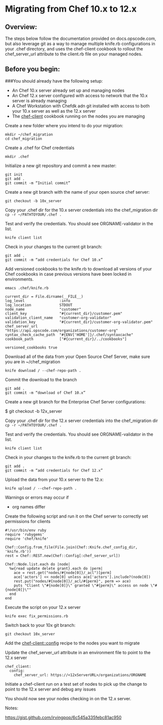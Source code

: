 # Migrating from Chef 10.x to 12.x

## Overview:
The steps below follow the documentation provided on docs.opscode.com, but also leverage git as a way to manage multiple knife.rb configurations in your .chef directory, and uses the chef-client cookbook to rollout the chef_server_url attribute to the client.rb file on your managed nodes.

## Before you begin:
###You should already have the following setup:
* An Chef 10.x server already set up and managing nodes
* An Chef 12.x server configured with access to network that the 10.x server is already managing
* A Chef Workstation with Chefdk adn git installed with access to both your 10.x server as well as the 12.x server
* The [chef-client](https://github.com/opscode-cookbooks/chef-client) cookbook running on the nodes you are managing

Create a new folder where you intend to do your migration:

```
mkdir ~/chef_migration
cd chef_migration
```

Create a .chef for Chef credentials

`mkdir .chef`

Initialize a new git repository and commit a new master:

```
git init
git add .
git commit -m “Initial commit”
```

Create a new git branch with the name of your open source chef server:

`git checkout -b 10x_server`

Copy your .chef dir for the 10.x server credentials into the chef_migration dir
`cp -r ~/PATHTOYOUR/.chef .`

Test and verify the credentials. You should see ORGNAME-validator in the list.

`knife client list`

Check in your changes to the current git branch:

```
git add .
git commit -m “add credentials for Chef 10.x”
```

Add versioned cookbooks to the knife.rb to download all versions of your Chef cookbooks in case previous versions have been locked in environments.

`emacs .chef/knife.rb`

```
current_dir = File.dirname(__FILE__)
log_level                :info
log_location             STDOUT
node_name                "customer"
client_key               "#{current_dir}/customer.pem"
validation_client_name   "customer-org-validator"
validation_key           "#{current_dir}/customer-org-validator.pem"
chef_server_url          "https://api.opscode.com/organizations/customer-org"
syntax_check_cache_path  "#{ENV['HOME']}/.chef/syntaxcache"
cookbook_path            ["#{current_dir}/../cookbooks"]

versioned_cookbooks true
```

Download all of the data from your Open Source Chef Server, make sure you are in ~/chef_migration

`knife download / --chef-repo-path .`

Commit the download to the branch

```
git add .
git commit -m “download of Chef 10.x”
```

Create a new git branch for the Enterprise Chef Server configurations:

$ git checkout -b 12x_server

Copy your .chef dir for the 12.x server credentials into the chef_migration dir
`cp -r ~/PATHTOYOUR/.chef .`

Test and verify the credentials. You should see ORGNAME-validator in the list.

`knife client list`

Check in your changes to the knife.rb to the current git branch:

```
git add .
git commit -m “add credentials for Chef 12.x”
```

Upload the data from your 10.x server to the 12.x:

`knife upload / --chef-repo-path .`

Warnings or errors may occur if
* org names differ

Create the following script and run it on the Chef server to correctly set permissions for clients

```
#!/usr/bin/env ruby
require 'rubygems'
require 'chef/knife'

Chef::Config.from_file(File.join(Chef::Knife.chef_config_dir, 'knife.rb'))
rest = Chef::REST.new(Chef::Config[:chef_server_url])

Chef::Node.list.each do |node|
  %w{read update delete grant}.each do |perm|
    ace = rest.get("nodes/#{node[0]}/_acl")[perm]
    ace['actors'] << node[0] unless ace['actors'].include?(node[0])
    rest.put("nodes/#{node[0]}/_acl/#{perm}", perm => ace)
    puts "Client \"#{node[0]}\" granted \"#{perm}\" access on node \"#{node[0]}\""
  end
end
```

Execute the script on your 12.x server

`knife exec fix_permissions.rb`

Switch back to your 10x git branch:

`git checkout 10x_server`


Add the [chef-client::config](https://github.com/opscode-cookbooks/chef-client#usage) recipe to the nodes you want to migrate

Update the chef_server_url attribute in an environment file to point to the 12.x server

```
chef_client:
  config:
    chef_server_url: https://<12xServerURL>/organizations/ORGNAME
```

Initiate a chef-client run on a test set of nodes to pick up the change to point to the 12.x server and debug any issues

You should now see your nodes checking in on the 12.x server.

Notes:

https://gist.github.com/irvingpop/6c545a335febc81ac950
